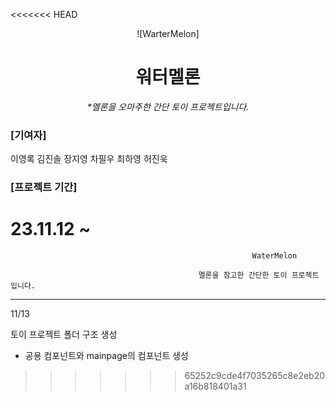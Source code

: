 <<<<<<< HEAD
<div align="center">

![WarterMelon]

# 워터멜론

_\*멜론을 오마주한 간단 토이 프로젝트입니다._

</div>

### [기여자]

이영록
김진솔
장지영
차필우
최하영
허진욱

### [프로젝트 기간]

23.11.12 ~
=======
                                                          WaterMelon
  
                                              멜론을 참고한 간단한 토이 프로젝트입니다.

---------------------------------------------------------------------------------------------------------------------------------------------------

11/13

토이 프로젝트 폴더 구조 생성
- 공용 컴포넌트와 mainpage의 컴포넌트 생성




>>>>>>> 65252c9cde4f7035265c8e2eb20a16b818401a31

